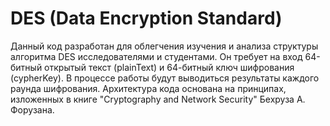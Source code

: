 # DES (Data Encryption Standard)
Данный код разработан для облегчения изучения и анализа структуры алгоритма DES исследователями и студентами. Он требует на вход 64-битный открытый текст (plainText) и 64-битный ключ шифрования (cypherKey). В процессе работы будут выводиться результаты каждого раунда шифрования. Архитектура кода основана на принципах, изложенных в книге "Cryptography and Network Security" Бехруза А. Форузана.

